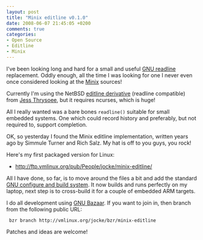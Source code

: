 ```yaml
---
layout: post
title: "Minix editline v0.1.0"
date: 2008-06-07 21:45:05 +0200
comments: true
categories: 
- Open Source
- Editline
- Minix
---
```


I've been looking long and hard for a small and useful [GNU readline][1]
replacement.  Oddly enough, all the time I was looking for one I never
even once considered looking at the [Minix][2] sources!

Currently I'm using the NetBSD [editline derivative][4] (readline
compatible) from [Jess Thrysoee][5], but it requires ncurses, which is
huge!

All I really wanted was a bare bones `readline()` suitable for small
embedded systems.  One which could record history and preferably, but
not required to, support completion.

OK, so yesterday I found the Minix editline implementation, written
years ago by Simmule Turner and Rich Salz. My hat is off to you guys,
you rock!

Here's my first packaged version for Linux:

* http://ftp.vmlinux.org/pub/People/jocke/minix-editline/ 

All I have done, so far, is to move around the files a bit and add the
standard [GNU configure and build system][6].  It now builds and runs
perfectly on my laptop, next step is to cross-build it for a couple of
embedded ARM targets.

I do all development using [GNU Bazaar][7]. If you want to join in, then
branch from the following public URL:

     bzr branch http://vmlinux.org/jocke/bzr/minix-editline 

Patches and ideas are welcome!

[1]: http://www.gnu.org/software/readline/
[2]: http://www.minix3.org/
[4]: http://thrysoee.dk/editline/
[5]: http://thrysoee.dk/
[6]: http://mij.oltrelinux.com/devel/autoconf-automake/
[7]: http://www.bazaar-vcs.org/
